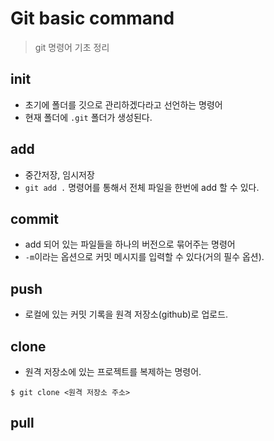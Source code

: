 # Git basic command

> git 명령어 기초 정리



## init

- 초기에 폴더를 깃으로 관리하겠다라고 선언하는 명령어
- 현재 폴더에 `.git` 폴더가 생성된다.



## add

- 중간저장, 임시저장
- `git add .` 명령어를 통해서 전체 파일을 한번에 add 할 수 있다.



## commit

- add 되어 있는 파일들을 하나의 버전으로 묶어주는 명령어
- `-m`이라는 옵션으로 커밋 메시지를 입력할 수 있다(거의 필수 옵션).



## push

- 로컬에 있는 커밋 기록을 원격 저장소(github)로 업로드.



## clone

- 원격 저장소에 있는 프로젝트를 복제하는 명령어.

```shell
$ git clone <원격 저장소 주소>
```



## pull

